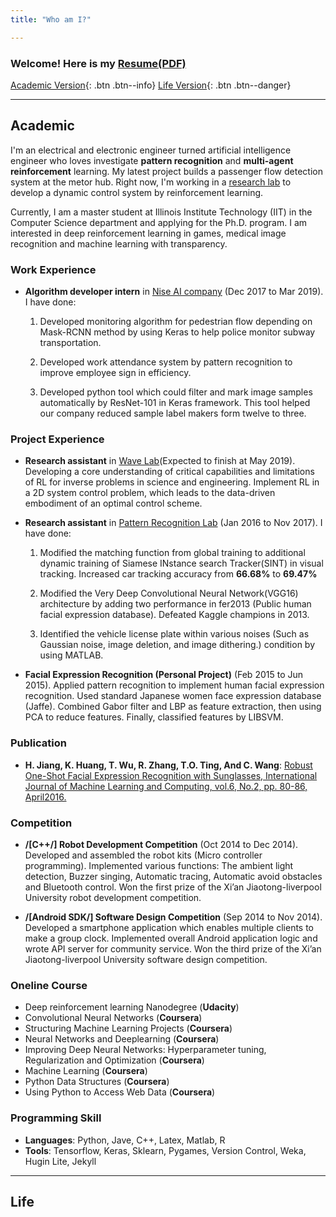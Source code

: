 ```yaml
---
title: "Who am I?"

---
```


### Welcome! Here is my [Resume(PDF)](/CV/ChenWang_Resume.pdf "PDF format")

[Academic Version](#'Academic'){: .btn .btn--info}
[Life Version](#){: .btn .btn--danger}

---

## Academic

I'm an electrical and electronic engineer turned artificial intelligence engineer who loves investigate **pattern recognition** and **multi-agent reinforcement** learning. My latest project builds a passenger flow detection system at the metor hub. Right now, I'm working in a [research lab](http://mypages.iit.edu/~asriva13/) to develop a dynamic control system by reinforcement learning.

Currently, I am a master student at Illinois Institute  Technology (IIT) in the Computer Science department and applying for the Ph.D. program. I am interested in deep reinforcement learning in games, medical image recognition and machine learning with transparency. 

### Work Experience

* **Algorithm developer intern** in [Nise AI company](http://www.nazhiai.com/public/index.php#) (Dec 2017 to Mar 2019). I have done:

	1. Developed monitoring algorithm for pedestrian flow depending on Mask-RCNN method by using Keras to help police monitor subway transportation.

	2. Developed work attendance system by pattern recognition to improve employee sign in efficiency.

	3. Developed python tool which could filter and mark image samples automatically by ResNet-101 in Keras framework. This tool helped our company reduced sample label makers form twelve to three.

### Project Experience

* **Research assistant** in [Wave Lab](http://mypages.iit.edu/~asriva13/)(Expected to finish at May 2019). Developing a core understanding of critical capabilities and limitations of RL for inverse problems in science and engineering. Implement RL in a 2D system control problem, which leads to the data-driven embodiment of an optimal control scheme.

* **Research assistant** in [Pattern Recognition Lab](http://www.premilab.com/MainPage.ashx) (Jan 2016 to Nov 2017). I have done:

	1. Modified the matching function from global training to additional dynamic training of Siamese INstance search Tracker(SINT) in visual tracking. Increased car tracking accuracy from **66.68%** to **69.47%**

	2. Modified the Very Deep Convolutional Neural Network(VGG16) architecture by adding two performance in fer2013 (Public human facial expression database). Defeated Kaggle champions in 2013.

	3. Identified the vehicle license plate within various noises (Such as Gaussian noise, image deletion, and image dithering.) condition by using MATLAB.

* **Facial Expression Recognition (Personal Project)** (Feb 2015 to Jun 2015). Applied pattern recognition to implement human facial expression recognition. Used standard Japanese women face
expression database (Jaffe). Combined Gabor filter and LBP as feature extraction, then using PCA to reduce features. Finally, classified features by LIBSVM.

### Publication

* **H. Jiang, K. Huang, T. Wu, R. Zhang, T.O. Ting, And C. Wang**: [Robust One-Shot Facial Expression Recognition with Sunglasses, International Journal of Machine Learning and Computing, vol.6, No.2, pp. 80-86, April2016.](http://www.ijmlc.org/index.php?m=content&c=index&a=show&catid=63&id=659)

### Competition

* **/[C++/] Robot Development Competition** (Oct 2014 to Dec 2014). Developed and assembled the robot kits (Micro controller programming). Implemented various functions: The ambient light detection, Buzzer singing, Automatic tracing, Automatic avoid obstacles and Bluetooth control. Won the first prize of the Xi’an Jiaotong-liverpool University robot development competition.

* **/[Android SDK/] Software Design Competition** (Sep 2014 to Nov 2014). Developed a smartphone application which enables multiple clients to make a group clock. Implemented overall Android application logic and wrote API server for community service. Won the third prize of the Xi’an Jiaotong-liverpool University software design competition.

### Oneline Course

* Deep reinforcement learning Nanodegree (**Udacity**)
* Convolutional Neural Networks (**Coursera**)
* Structuring Machine Learning Projects (**Coursera**)
* Neural Networks and Deeplearning (**Coursera**)
* Improving Deep Neural Networks: Hyperparameter tuning, Regularization and Optimization (**Coursera**)
* Machine Learning (**Coursera**)
* Python Data Structures (**Coursera**)
* Using Python to Access Web Data (**Coursera**)

### Programming Skill

* **Languages**: Python, Jave, C++, Latex, Matlab, R
* **Tools**: Tensorflow, Keras, Sklearn, Pygames, Version Control, Weka, Hugin Lite, Jekyll

---

## Life